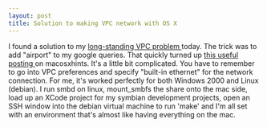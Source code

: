 ```yaml
---
layout: post
title: Solution to making VPC network with OS X 
---
```

<p>I found a solution to my <a href="http://simonwoodside.com/weblog/2004/03/23">long-standing VPC problem </a>today. The trick was to add "airport" to my google queries. That quickly turned up <a href="http://www.macosxhints.com/article.php?story=20031101210620201">this useful posting </a>on macosxhints. It's a little bit complicated. You have to remember to go into VPC preferences and specify "built-in ethernet" for the network connection. For me, it's worked perfectly for both Windows 2000 and Linux (debian). I run smbd on linux, mount_smbfs the share onto the mac side, load up an XCode project for my symbian development projects, open an SSH window into the debian virtual machine to run 'make' and I'm all set with an environment that's almost like having everything on the mac. </p>
